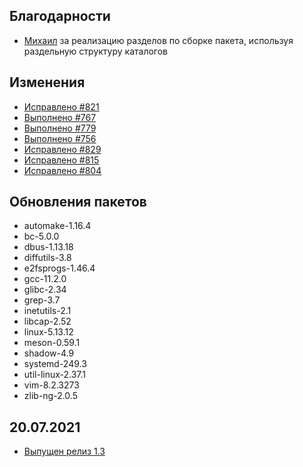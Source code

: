 <!-- ## Обновления пакетов
## Изменения
## Благодарности -->

## Благодарности

- [Михаил](https://github.com/Linuxoid85) за реализацию разделов по сборке пакета, используя раздельную структуру каталогов

## Изменения

- [Исправлено #821](https://github.com/Linux4Yourself/book/issues/821)
- [Выполнено #767](https://github.com/Linux4Yourself/book/issues/767)
- [Выполнено #779](https://github.com/Linux4Yourself/book/issues/779)
- [Выполнено #756](https://github.com/Linux4Yourself/book/issues/756)
- [Исправлено #829](https://github.com/Linux4Yourself/book/issues/829)
- [Исправлено #815](https://github.com/Linux4Yourself/book/issues/815)
- [Исправлено #804](https://github.com/Linux4Yourself/book/issues/804)

## Обновления пакетов

- automake-1.16.4
- bc-5.0.0
- dbus-1.13.18
- diffutils-3.8
- e2fsprogs-1.46.4
- gcc-11.2.0
- glibc-2.34
- grep-3.7
- inetutils-2.1
- libcap-2.52
- linux-5.13.12
- meson-0.59.1
- shadow-4.9
- systemd-249.3
- util-linux-2.37.1
- vim-8.2.3273
- zlib-ng-2.0.5

## 20.07.2021

- [Выпущен релиз 1.3](https://lx4u.ru/rel/1.3/#/)
